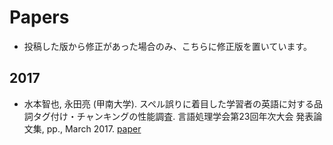 # Papers
* 投稿した版から修正があった場合のみ、こちらに修正版を置いています。

## 2017
* 水本智也, 永田亮 (甲南大学). スペル誤りに着目した学習者の英語に対する品詞タグ付け・チャンキングの性能調査. 言語処理学会第23回年次大会 発表論文集, pp., March 2017. [paper](/papers/jnlp17_mizumoto.pdf)
